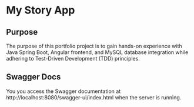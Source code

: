 # My Story App

## Purpose
The purpose of this portfolio project is to gain hands-on experience with Java Spring Boot, Angular frontend, and MySQL database integration while adhering to Test-Driven Development (TDD) principles.

## Swagger Docs
You you access the Swagger documentation at http://localhost:8080/swagger-ui/index.html when the server is running.